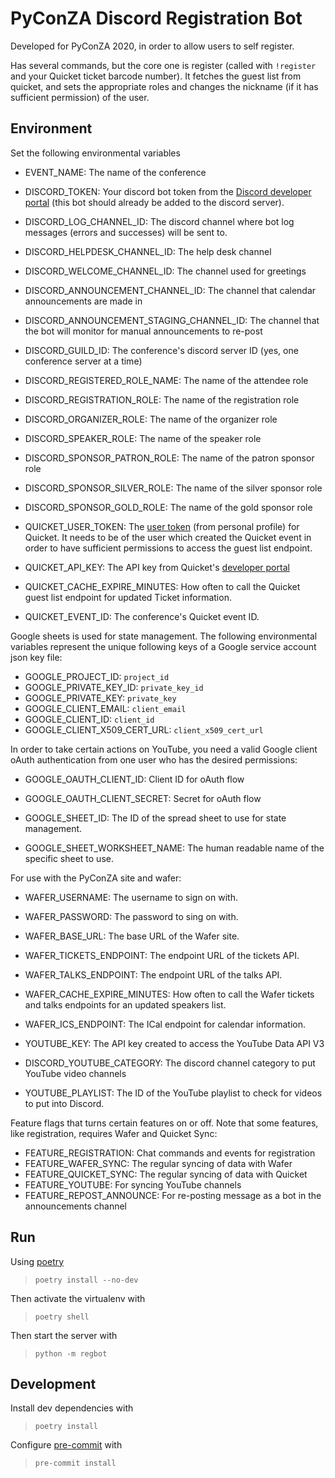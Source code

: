 # PyConZA Discord Registration Bot

Developed for PyConZA 2020, in order to allow users to self register.

Has several commands, but the core one is register (called with `!register` and your Quicket ticket barcode number).
It fetches the guest list from quicket, and sets the appropriate roles and changes the nickname (if it has sufficient permission) of the user.

## Environment

Set the following environmental variables

- EVENT_NAME: The name of the conference

- DISCORD_TOKEN: Your discord bot token from the [Discord developer portal](https://discord.com/developers/applications) (this bot should already be added to the discord server).
- DISCORD_LOG_CHANNEL_ID: The discord channel where bot log messages (errors and successes) will be sent to.
- DISCORD_HELPDESK_CHANNEL_ID: The help desk channel
- DISCORD_WELCOME_CHANNEL_ID: The channel used for greetings
- DISCORD_ANNOUNCEMENT_CHANNEL_ID: The channel that calendar announcements are made in
- DISCORD_ANNOUNCEMENT_STAGING_CHANNEL_ID: The channel that the bot will monitor for manual announcements to re-post
- DISCORD_GUILD_ID: The conference's discord server ID (yes, one conference server at a time)
- DISCORD_REGISTERED_ROLE_NAME: The name of the attendee role
- DISCORD_REGISTRATION_ROLE: The name of the registration role
- DISCORD_ORGANIZER_ROLE: The name of the organizer role
- DISCORD_SPEAKER_ROLE: The name of the speaker role
- DISCORD_SPONSOR_PATRON_ROLE: The name of the patron sponsor role
- DISCORD_SPONSOR_SILVER_ROLE: The name of the silver sponsor role
- DISCORD_SPONSOR_GOLD_ROLE: The name of the gold sponsor role

- QUICKET_USER_TOKEN: The [user token](https://www.quicket.co.za/account/users/apikeys.aspx) (from personal profile) for Quicket. It needs to be of the user which created the Quicket event in order to have sufficient permissions to access the guest list endpoint.
- QUICKET_API_KEY: The API key from Quicket's [developer portal](https://developer.quicket.co.za/)
- QUICKET_CACHE_EXPIRE_MINUTES: How often to call the Quicket guest list endpoint for updated Ticket information.
- QUICKET_EVENT_ID: The conference's Quicket event ID.

Google sheets is used for state management. The following environmental variables represent the unique following keys of a Google service account json key file:

- GOOGLE_PROJECT_ID: `project_id`
- GOOGLE_PRIVATE_KEY_ID: `private_key_id`
- GOOGLE_PRIVATE_KEY: `private_key`
- GOOGLE_CLIENT_EMAIL: `client_email`
- GOOGLE_CLIENT_ID: `client_id`
- GOOGLE_CLIENT_X509_CERT_URL: `client_x509_cert_url`

In order to take certain actions on YouTube, you need a valid Google client oAuth authentication from one user who has the desired permissions:

- GOOGLE_OAUTH_CLIENT_ID: Client ID for oAuth flow
- GOOGLE_OAUTH_CLIENT_SECRET: Secret for oAuth flow

- GOOGLE_SHEET_ID: The ID of the spread sheet to use for state management.
- GOOGLE_SHEET_WORKSHEET_NAME: The human readable name of the specific sheet to use.

For use with the PyConZA site and wafer:

- WAFER_USERNAME: The username to sign on with.
- WAFER_PASSWORD: The password to sing on with.
- WAFER_BASE_URL: The base URL of the Wafer site.
- WAFER_TICKETS_ENDPOINT: The endpoint URL of the tickets API.
- WAFER_TALKS_ENDPOINT: The endpoint URL of the talks API.
- WAFER_CACHE_EXPIRE_MINUTES: How often to call the Wafer tickets and talks endpoints for an updated speakers list.
- WAFER_ICS_ENDPOINT: The ICal endpoint for calendar information.

- YOUTUBE_KEY: The API key created to access the YouTube Data API V3
- DISCORD_YOUTUBE_CATEGORY: The discord channel category to put YouTube video channels
- YOUTUBE_PLAYLIST: The ID of the YouTube playlist to check for videos to put into Discord.

Feature flags that turns certain features on or off. Note that some features, like registration, requires Wafer and Quicket Sync:

- FEATURE_REGISTRATION: Chat commands and events for registration
- FEATURE_WAFER_SYNC: The regular syncing of data with Wafer
- FEATURE_QUICKET_SYNC: The regular syncing of data with Quicket
- FEATURE_YOUTUBE: For syncing YouTube channels
- FEATURE_REPOST_ANNOUNCE: For re-posting message as a bot in the announcements channel

## Run

Using [poetry](https://python-poetry.org/)

> `poetry install --no-dev`

Then activate the virtualenv with

> `poetry shell`

Then start the server with

> `python -m regbot`

## Development

Install dev dependencies with

> `poetry install`

Configure [pre-commit](https://pre-commit.com/) with

> `pre-commit install`
